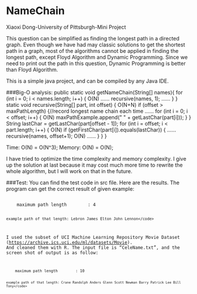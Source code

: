 # NameChain
Xiaoxi Dong-University of Pittsburgh-Mini Project

This question can be simplified as finding the longest path in a directed graph. Even though we have had may classic solutions to get the shortest path in a graph, most of the algorithms cannot be applied in finding the longest path, except Floyd Algorithm and Dynamic Programming. Since we need to print out the path in this question, Dynamic Programming is better than Floyd Algorithm.

This is a simple java project, and can be compiled by any Java IDE.

###Big-O analysis: 
public static void getNameChain(String[] names){
	 for (int i = 0; i < names.length; i++) {	         O(N)
            ……
        recursive(names, 1);
            ……
       }
}
static void recursive(String[] part, int offset) {		O(N+N)
    if (offset > maxPathLength) {//record longest name chain each time
        ……
        for (int i = 0; i < offset; i++) {				O(N)
            maxPathExample.append(" " + getLastChar(part[i]));
        }
    }
    String lastChar = getLastChar(part[offset - 1]);
    for (int i = offset; i < part.length; i++) {			O(N)
        if (getFirstChar(part[i]).equals(lastChar)) {
        ……
            recursive(names, offset+1);				O(N)
        ……
        }
    }
}

Time: O(N) = O(N^3);
Memory: O(N) = O(N);

I have tried to optimize the time complexity and memory complexity. I give up the solution at last because it may cost much more time to rewrite the whole algorithm, but I will work on that in the future.

###Test:
You can find the test code in src file.
Here are the results.
The program can get the correct result of given example:

<code>
    maximum path length        : 4

    example path of that length: Lebron James Elton John Lennon</code>

I used the subset of UCI Machine Learning Repository Movie Dataset (https://archive.ics.uci.edu/ml/datasets/Movie). And cleaned them with R. The input file is “CeleName.txt”, and the screen shot of output is as follow:

<code>
    maximum path length        : 10
    
    example path of that length: Crane Randolph Anders Glenn Scott Newman Barry Patrick Lee Bill Tony</code>
